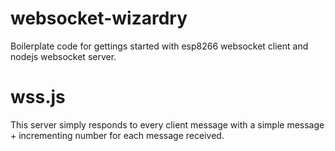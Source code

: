 # websocket-wizardry
Boilerplate code for gettings started with esp8266 websocket client and nodejs websocket server.

# wss.js
This server simply responds to every client message with a simple message + incrementing number for each message received.
